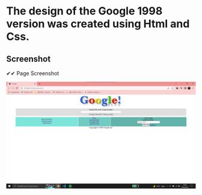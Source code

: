 # The design of the Google 1998 version was created using Html and Css.


## Screenshot

✔✔ Page Screenshot             

![Page Screenshot](https://github.com/aylinarik/kodluyoruz-exercises/blob/main/Css%20Homework%202/images/screenshot.jpg)


